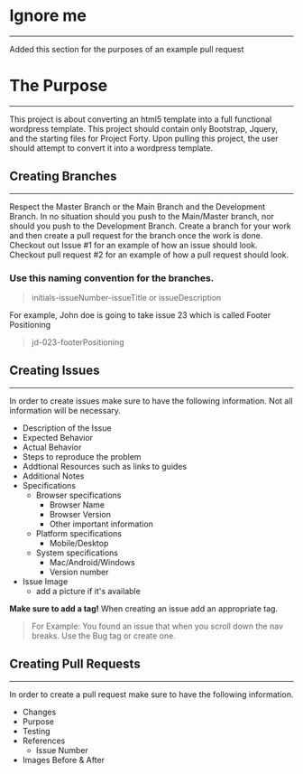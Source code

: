 # Ignore me
***
Added this section for the purposes of an example pull request

# The Purpose
***
This project is about converting an html5 template into a full functional wordpress template. This project should contain only Bootstrap, Jquery, and the starting files for Project Forty. Upon pulling this project, the user should attempt to convert it into a wordpress template.

## Creating Branches
***
Respect the Master Branch or the Main Branch and the Development Branch. In no situation should you push to the Main/Master branch, nor should you push to the Development Branch. Create a branch for your work and then create a pull request for the branch once the work is done. Checkout out Issue #1 for an example of how an issue should look. Checkout pull request #2 for an example of how a pull request should look.

### Use this naming convention for the branches.

> initials-issueNumber-issueTitle or issueDescription

For example, John doe is going to take issue 23 which is called Footer Positioning

> jd-023-footerPositioning

## Creating Issues
***
In order to create issues make sure to have the following information. Not all information will be necessary.

- Description of the Issue
- Expected Behavior
- Actual Behavior
- Steps to reproduce the problem
- Addtional Resources such as links to guides
- Additional Notes
- Specifications
    - Browser specifications
        - Browser Name
        - Browser Version
        - Other important information
    - Platform specifications
        - Mobile/Desktop
    - System specifications
        - Mac/Android/Windows
        - Version number
- Issue Image
    - add a picture if it's available

 **Make sure to add a tag!** When creating an issue add an appropriate tag. 
 
 > For Example: You found an issue that when you scroll down the nav breaks. Use the Bug tag or create one.

## Creating Pull Requests
***
In order to create a pull request make sure to have the following information. 
- Changes
- Purpose
- Testing
- References
    - Issue Number 
- Images Before & After